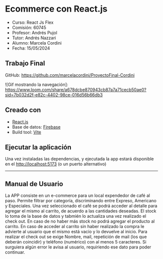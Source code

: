 # Ecommerce con React.js

- Curso: React Js Flex
- Comisión: 60745
- Profesor: Andrés Pujol
- Tutor: Andrés Nazzari
- Alumno: Marcela Cordini
- Fecha: 15/05/2024

## Trabajo Final

GitHub: https://github.com/marcelacordini/ProyectoFinal-Cordini

![Gif mostrando la navegación]: https://www.loom.com/share/a678dcbe870943cb87a7a71cecb50ae0?sid=7b032d2f-e82c-4402-98ce-016d56b66db3


## Creado con

- [React.js](https://react.dev/)
- Base de datos: [Firebase](https://firebase.google.com/)
- Build tool: [Vite](https://vitejs.dev/)

## Ejecutar la aplicación

Una vez instaladas las dependencias, y ejecutada la app estará disponible en el [http://localhost:5173](http://localhost:5173) (o un puerto alternativo)

<hr />

## Manual de Usuario

La APP consiste en un e-commerce para un local expendedor de café al paso. 
Permite filtrar por categoría, discriminando entre Expreso, Americano y Especiales.
Una vez seleccionado el café se podrá acceder al detalle para agregar el mismo al carrito, de acuerdo a las cantidades deseadas.
El stock lo toma de la base de datos y tabmién lo actualiza una vez realizado el check out.
En caso de no haber más stock no podrá agregar el producto al carrito.
En caso de acceder al carrito sin haber realizado la compra le advierte al usuario que el mismo está vacío y lo devuelve al inicio.
Para realizar el check out se exige Nombre, mail, repetición de mail (los que deberán coincidir) y teléfono (numérico) con al menos 5 caracteres. 
Si surguiera algún error le avisa al usuario, requiriendo ese dato para poder continuar.

